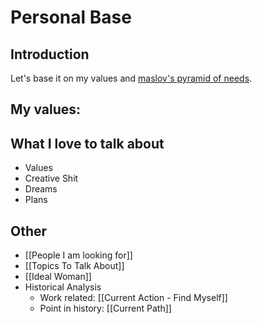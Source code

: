 # Personal Base

## Introduction

Let's base it on my values and [maslov's pyramid of needs](https://en.wikipedia.org/wiki/Maslow%27s_hierarchy_of_needs).


## My values:

## What I love to talk about
- Values
- Creative Shit
- Dreams
- Plans


## Other

- [[People I am looking for]]
- [[Topics To Talk About]]
- [[Ideal Woman]]
- Historical Analysis
    - Work related: [[Current Action - Find Myself]]
    - Point in history: [[Current Path]]
